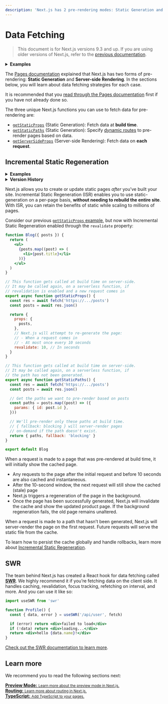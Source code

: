 ```yaml
---
description: 'Next.js has 2 pre-rendering modes: Static Generation and Server-side rendering. Learn how they work here.'
---
```


# Data Fetching

> This document is for Next.js versions 9.3 and up. If you are using older versions of Next.js, refer to the [previous documentation](https://nextjs.org/docs/tag/v9.2.2/basic-features/data-fetching).

<details>
  <summary><b>Examples</b></summary>
  <ul>
    <li><a href="https://github.com/vercel/next.js/tree/canary/examples/cms-wordpress">WordPress Example</a> (<a href="https://next-blog-wordpress.vercel.app">Demo</a>)</li>
    <li><a href="https://github.com/vercel/next.js/tree/canary/examples/blog-starter">Blog Starter using markdown files</a> (<a href="https://next-blog-starter.vercel.app/">Demo</a>)</li>
    <li><a href="https://github.com/vercel/next.js/tree/canary/examples/cms-datocms">DatoCMS Example</a> (<a href="https://next-blog-datocms.vercel.app/">Demo</a>)</li>
    <li><a href="https://github.com/vercel/next.js/tree/canary/examples/cms-takeshape">TakeShape Example</a> (<a href="https://next-blog-takeshape.vercel.app/">Demo</a>)</li>
    <li><a href="https://github.com/vercel/next.js/tree/canary/examples/cms-sanity">Sanity Example</a> (<a href="https://next-blog-sanity.vercel.app/">Demo</a>)</li>
    <li><a href="https://github.com/vercel/next.js/tree/canary/examples/cms-prismic">Prismic Example</a> (<a href="https://next-blog-prismic.vercel.app/">Demo</a>)</li>
    <li><a href="https://github.com/vercel/next.js/tree/canary/examples/cms-contentful">Contentful Example</a> (<a href="https://next-blog-contentful.vercel.app/">Demo</a>)</li>
    <li><a href="https://github.com/vercel/next.js/tree/canary/examples/cms-strapi">Strapi Example</a> (<a href="https://next-blog-strapi.vercel.app/">Demo</a>)</li>
    <li><a href="https://github.com/vercel/next.js/tree/canary/examples/cms-prepr">Prepr Example</a> (<a href="https://next-blog-prepr.vercel.app/">Demo</a>)</li>
    <li><a href="https://github.com/vercel/next.js/tree/canary/examples/cms-agilitycms">Agility CMS Example</a> (<a href="https://next-blog-agilitycms.vercel.app/">Demo</a>)</li>
    <li><a href="https://github.com/vercel/next.js/tree/canary/examples/cms-cosmic">Cosmic Example</a> (<a href="https://next-blog-cosmic.vercel.app/">Demo</a>)</li>
    <li><a href="https://github.com/vercel/next.js/tree/canary/examples/cms-buttercms">ButterCMS Example</a> (<a href="https://next-blog-buttercms.vercel.app/">Demo</a>)</li>
    <li><a href="https://github.com/vercel/next.js/tree/canary/examples/cms-storyblok">Storyblok Example</a> (<a href="https://next-blog-storyblok.vercel.app/">Demo</a>)</li>
    <li><a href="https://github.com/vercel/next.js/tree/canary/examples/cms-graphcms">GraphCMS Example</a> (<a href="https://next-blog-graphcms.vercel.app/">Demo</a>)</li>
    <li><a href="https://github.com/vercel/next.js/tree/canary/examples/cms-kontent">Kontent Example</a> (<a href="https://next-blog-kontent.vercel.app/">Demo</a>)</li>
    <li><a href="https://static-tweet.vercel.app/">Static Tweet Demo</a></li>
  </ul>
</details>

The [Pages documentation](/docs/basic-features/pages.md) explained that Next.js has two forms of pre-rendering: **Static Generation** and **Server-side Rendering**. In the sections below, you will learn about data fetching strategies for each case.

It is recommended that you [read through the Pages documentation](/docs/basic-features/pages.md) first if you have not already done so.

The three unique Next.js functions you can use to fetch data for pre-rendering are:

- [`getStaticProps`](/docs/basic-features/data-fetching/getstaticprops.md) (Static Generation): Fetch data at **build time**.
- [`getStaticPaths`](/docs/basic-features/data-fetching/getstaticpaths) (Static Generation): Specify [dynamic routes](/docs/routing/dynamic-routes.md) to pre-render pages based on data.
- [`getServerSideProps`](/docs/basic-features/data-fetching/getserversideprops) (Server-side Rendering): Fetch data on **each request**.

## Incremental Static Regeneration

<details>
  <summary><b>Examples</b></summary>
  <ul>
    <li><a href="https://nextjs.org/commerce">Next.js Commerce</a></li>
    <li><a href="https://reactions-demo.vercel.app/">GitHub Reactions Demo</a></li>
    <li><a href="https://static-tweet.vercel.app/">Static Tweet Demo</a></li>
  </ul>
</details>

<details>
  <summary><b>Version History</b></summary>

| Version  | Changes          |
| -------- | ---------------- |
| `v9.5.0` | Base Path added. |

</details>

Next.js allows you to create or update static pages _after_ you’ve built your site. Incremental Static Regeneration (ISR) enables you to use static-generation on a per-page basis, **without needing to rebuild the entire site**. With ISR, you can retain the benefits of static while scaling to millions of pages.

Consider our previous [`getStaticProps` example](#simple-example), but now with Incremental Static Regeneration enabled through the `revalidate` property:

```jsx
function Blog({ posts }) {
  return (
    <ul>
      {posts.map((post) => (
        <li>{post.title}</li>
      ))}
    </ul>
  )
}

// This function gets called at build time on server-side.
// It may be called again, on a serverless function, if
// revalidation is enabled and a new request comes in
export async function getStaticProps() {
  const res = await fetch('https://.../posts')
  const posts = await res.json()

  return {
    props: {
      posts,
    },
    // Next.js will attempt to re-generate the page:
    // - When a request comes in
    // - At most once every 10 seconds
    revalidate: 10, // In seconds
  }
}

// This function gets called at build time on server-side.
// It may be called again, on a serverless function, if
// the path has not been generated.
export async function getStaticPaths() {
  const res = await fetch('https://.../posts')
  const posts = await res.json()

  // Get the paths we want to pre-render based on posts
  const paths = posts.map((post) => ({
    params: { id: post.id },
  }))

  // We'll pre-render only these paths at build time.
  // { fallback: blocking } will server-render pages
  // on-demand if the path doesn't exist.
  return { paths, fallback: 'blocking' }
}

export default Blog
```

When a request is made to a page that was pre-rendered at build time, it will initially show the cached page.

- Any requests to the page after the initial request and before 10 seconds are also cached and instantaneous.
- After the 10-second window, the next request will still show the cached (stale) page
- Next.js triggers a regeneration of the page in the background.
- Once the page has been successfully generated, Next.js will invalidate the cache and show the updated product page. If the background regeneration fails, the old page remains unaltered.

When a request is made to a path that hasn’t been generated, Next.js will server-render the page on the first request. Future requests will serve the static file from the cache.

To learn how to persist the cache globally and handle rollbacks, learn more about [Incremental Static Regeneration](https://vercel.com/docs/next.js/incremental-static-regeneration).

## SWR

The team behind Next.js has created a React hook for data fetching called [**SWR**](https://swr.vercel.app/). We highly recommend it if you’re fetching data on the client side. It handles caching, revalidation, focus tracking, refetching on interval, and more. And you can use it like so:

```jsx
import useSWR from 'swr'

function Profile() {
  const { data, error } = useSWR('/api/user', fetch)

  if (error) return <div>failed to load</div>
  if (!data) return <div>loading...</div>
  return <div>hello {data.name}!</div>
}
```

[Check out the SWR documentation to learn more](https://swr.vercel.app/).

## Learn more

We recommend you to read the following sections next:

<div class="card">
  <a href="/docs/advanced-features/preview-mode.md">
    <b>Preview Mode:</b>
    <small>Learn more about the preview mode in Next.js.</small>
  </a>
</div>

<div class="card">
  <a href="/docs/routing/introduction.md">
    <b>Routing:</b>
    <small>Learn more about routing in Next.js.</small>
  </a>
</div>

<div class="card">
  <a href="/docs/basic-features/typescript.md#pages">
    <b>TypeScript:</b>
    <small>Add TypeScript to your pages.</small>
  </a>
</div>
